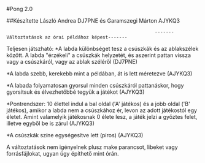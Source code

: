 #Pong 2.0

##Készítette László Andrea DJ7PNE és Garamszegi Márton AJYKQ3

                                                          -------Változtatások az órai példához képest-------
                                                          
Teljesen játszható:
  *A labda különbséget tesz a csúszkák és az ablakszélek között. A labda "érzékeli" a csúszkák helyzetét,
  és aszerint pattan vissza vagy a csúszkáról, vagy az ablak széléről (DJ7PNE)
  
  *A labda szebb, kerekebb mint a példában, át is lett méretezve (AJYKQ3)
  
  *A labada folyamatosan gyorsul minden csúszkáról pattanáskor, hogy gyorsítsuk és élvezhetőbbé tegyük a játékot (AJYKQ3)
  
  *Pontrendszer: 10 élettel indul a bal oldal ('A' játékos) és a jobb oldal ('B' játékos), amikor a labda nem a csúszkához ér, levon az adott játékostól egy életet.
  Amint valamelyik játékosnak 0 élete lesz, a játék jelzi a győztes felet, illetve egyből be is zárul (AJYKQ3)
  
  *A csúszkák színe egységesítve lett (piros) (AJYKQ3)
  
  A változtatások nem igényelnek plusz make parancsot, libeket vagy forrásfájlokat, ugyan úgy építhető mint órán.
